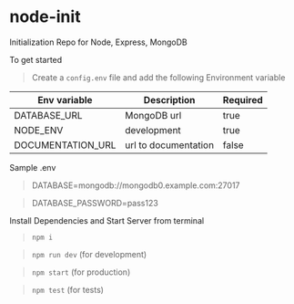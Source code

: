 # node-init
Initialization Repo for Node, Express, MongoDB

To get started
> Create a `config.env` file and add the following Environment variable

| Env variable | Description | Required |
| --- | --- |---|
| DATABASE_URL | MongoDB url | true|
| NODE_ENV | development | true |
| DOCUMENTATION_URL | url to documentation | false|

Sample .env 

>DATABASE=mongodb://mongodb0.example.com:27017

>DATABASE_PASSWORD=pass123

Install Dependencies and Start Server from terminal

> `npm i`

> `npm run dev` (for development)

> `npm start` (for production)

> `npm test` (for tests) 


